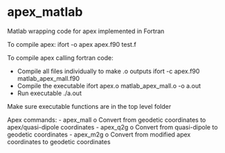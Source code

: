 # apex_matlab
Matlab wrapping code for apex implemented in Fortran


To compile apex:
    ifort -o apex apex.f90 test.f


To compile apex calling fortran code:
 - Compile all files individually to make .o outputs
    ifort -c apex.f90 matlab_apex_mall.f90
 - Compile the executable
    ifort apex.o matlab_apex_mall.o -o a.out
 - Run executable
    ./a.out

Make sure executable functions are in the top level folder


Apex commands:
    - apex_mall
        o Convert from geodetic coordinates to apex/quasi-dipole coordinates
    - apex_q2g
        o Convert from quasi-dipole to geodetic coordinates
    - apex_m2g
        o Convert from modified apex coordinates to geodetic coordinates
